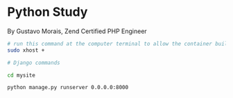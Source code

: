 # Python Study

By Gustavo Morais, Zend Certified PHP Engineer

```bash
# run this command at the computer terminal to allow the container buil gui windows
sudo xhost + 

# Django commands

cd mysite

python manage.py runserver 0.0.0.0:8000

```